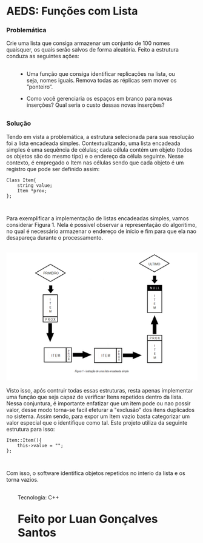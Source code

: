 # <b>AEDS: Funções com Lista</b>
<h3>Problemática</h3>
<p style="text-aling: center;">Crie uma lista que consiga armazenar um conjunto de 100 nomes quaisquer, os quais serão salvos de forma aleatória. Feito a estrutura conduza as seguintes ações: </p>
<div style="margin: 30px 30px 30px 30px;">
	<ul>
		<li>
			<p>Uma função que consiga identificar replicações na lista, ou seja, nomes iguais. Remova
todas as réplicas sem mover os ”ponteiro“.</p></li><li><p>Como você gerenciaria os espaços em branco para novas inserções? Qual seria o custo
dessas novas inserções?</p>
		</li>
	</ul>
</div>
<h3>Solução</h3>
<p style="text-aling: center;">Tendo em vista a problemática, a estrutura selecionada para sua resolução foi a lista encadeada simples. Contextualizando, uma lista encadeada simples é uma sequência de células; cada célula contém um objeto (todos os objetos são do mesmo tipo) e o endereço da célula seguinte.  Nesse contexto, é empregado o Item nas células sendo que cada objeto é um registro que pode ser definido assim:</p> 
<div>
	<code><pre>Class Item{
	string value;
	Item *prox;
};</pre></code>
</div><br>
<p>Para exemplificar a implementação de listas encadeadas simples, vamos considerar Figura 1. Nela é possivel observar a representação do algoritimo, no qual é necessário armazenar o endereço de início e fim para que ela nao desapareça durante o processamento. 

<br><img src="img/img1.png"><br>
	
<p>Visto isso, após contruir todas essas estruturas, resta apenas implementar uma função que seja capaz de verificar Itens repetidos dentro da lista. Nessa conjuntura, é importante enfatizar que um item pode ou nao possir valor, desse modo torna-se facil efeturar a "exclusão" dos itens duplicados no sistema. Assim sendo, para expor um Item vazio basta categorizar um valor especial que o identifique como tal. Este projeto utiliza da seguinte estrutura para isso:</p>
<div>
	<code><pre>Item::Item(){
	this->value = "";
};</pre></code>
</div><br>
<p>Com isso, o software identifica objetos repetidos no interio da lista e os torna vazios.</p>
<div style="margin: 30px 30px 30px 30px;"><p>Tecnologia: C++</p></div>
<div style="margin: 30px 30px 30px 30px; font-size: 30px;"><p><b>Feito por Luan Gonçalves Santos</p><b></div>

